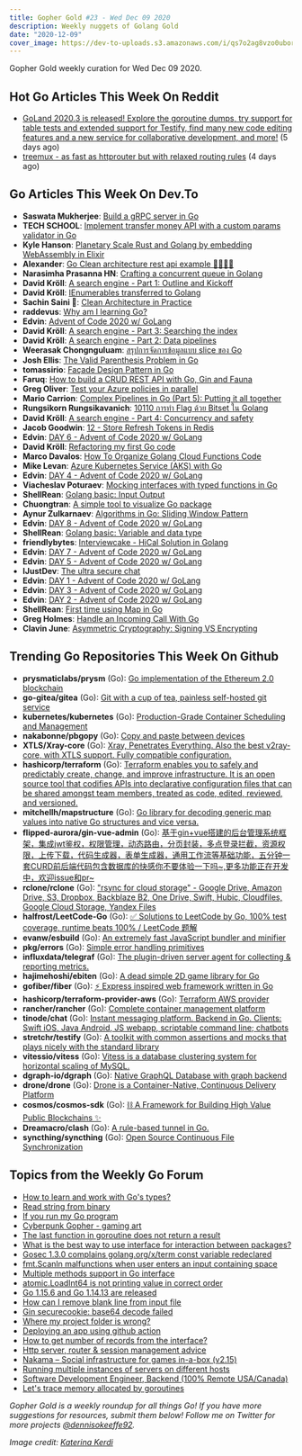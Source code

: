 ```yaml
---
title: Gopher Gold #23 - Wed Dec 09 2020
description: Weekly nuggets of Golang Gold
date: "2020-12-09"
cover_image: https://dev-to-uploads.s3.amazonaws.com/i/qs7o2ag8vzo0uborgc7v.png
---
```


Gopher Gold weekly curation for Wed Dec 09 2020.

<Ad />

## Hot Go Articles This Week On Reddit

- [GoLand 2020.3 is released! Explore the goroutine dumps, try support for table tests and extended support for Testify, find many new code editing features and a new service for collaborative development, and more!](https://www.reddit.com/r/golang/comments/k628iv/goland_20203_is_released_explore_the_goroutine/) (5 days ago)
- [treemux - as fast as httprouter but with relaxed routing rules](https://www.reddit.com/r/golang/comments/k6j3zv/treemux_as_fast_as_httprouter_but_with_relaxed/) (4 days ago)

<Ad />

## Go Articles This Week On Dev.To

- **Saswata Mukherjee**: [Build a gRPC server in Go](https://dev.to/dsckiitdev/build-a-grpc-server-in-go-1890)
- **TECH SCHOOL**: [Implement transfer money API with a custom params validator in Go](https://dev.to/techschoolguru/implement-transfer-money-api-with-a-custom-params-validator-in-go-2op2)
- **Kyle Hanson**: [Planetary Scale Rust and Golang by embedding WebAssembly in Elixir](https://dev.to/hansonkd/planetary-scale-rust-and-golang-by-embedding-webassembly-in-elixir-45cm)
- **Alexander**: [Go Clean architecture rest api example 🚀👋👨‍💻](https://dev.to/aleksk1ng/my-first-go-rest-api-3bl3)
- **Narasimha Prasanna HN**: [Crafting a concurrent queue in Golang](https://dev.to/narasimha1997/crafting-a-concurrent-queue-in-golang-2n)
- **David Kröll**: [A search engine - Part 1: Outline and Kickoff](https://dev.to/davidkroell/a-search-engine-part-1-outline-and-kickoff-1g33)
- **David Kröll**: [IEnumerables transferred to Golang](https://dev.to/davidkroell/ienumerables-transferred-to-golang-21l0)
- **Sachin Saini 🦄**: [Clean Architecture in Practice](https://dev.to/thetinygoat/clean-architecture-in-practice-1pn8)
- **raddevus**: [Why am I learning Go?](https://dev.to/raddevus/why-am-i-learning-go-i39)
- **Edvin**: [Advent of Code 2020 w/ GoLang](https://dev.to/dizveloper/advent-of-code-2020-w-golang-479f)
- **David Kröll**: [A search engine - Part 3: Searching the index](https://dev.to/davidkroell/a-search-engine-part-3-searching-the-index-380p)
- **David Kröll**: [A search engine - Part 2: Data pipelines](https://dev.to/davidkroell/a-search-engine-part-2-data-pipelines-3f9k)
- **Weerasak Chongnguluam**: [สรุปการจัดการข้อมูลแบบ slice ของ Go](https://dev.to/iporsut/slice-go-5cc7)
- **Josh Ellis**: [The Valid Parenthesis Problem in Go](https://dev.to/imjoshellis/the-valid-parenthesis-problem-in-go-5d2n)
- **tomassirio**: [Façade Design Pattern in Go](https://dev.to/tomassirio/facade-design-pattern-in-go-2gbb)
- **Faruq**: [How to build a CRUD REST API with Go, Gin and Fauna](https://dev.to/faruq2/how-to-build-a-crud-rest-api-with-go-gin-and-fauna-37o6)
- **Greg Oliver**: [Test your Azure policies in parallel](https://dev.to/cse/test-your-azure-policies-in-parallel-5g2k)
- **Mario Carrion**: [Complex Pipelines in Go (Part 5): Putting it all together](https://dev.to/mariocarrion/complex-pipelines-in-go-part-5-putting-all-together-2fef)
- **Rungsikorn Rungsikavanich**: [10110 การทำ Flag ด้วย Bitset  ใน Golang](https://dev.to/zapkub/10110-flag-bitset-golang-3n5e)
- **David Kröll**: [A search engine - Part 4: Concurrency and safety](https://dev.to/davidkroell/a-search-engine-part-4-concurrency-and-safety-8hb)
- **Jacob Goodwin**: [12 - Store Refresh Tokens in Redis](https://dev.to/jacobsngoodwin/12-store-refresh-tokens-in-redis-1k5d)
- **Edvin**: [DAY 6 - Advent of Code 2020 w/ GoLang](https://dev.to/dizveloper/day-6-advent-of-code-2020-w-golang-5c7)
- **David Kröll**: [Refactoring my first Go code](https://dev.to/davidkroell/refactoring-my-first-go-code-1ble)
- **Marco Davalos**: [How To Organize Golang Cloud Functions Code](https://dev.to/marco2704/how-to-organize-golang-cloud-functions-code-11k2)
- **Mike Levan**: [Azure Kubernetes Service (AKS) with Go](https://dev.to/thenjdevopsguy/azure-kubernetes-service-aks-with-go-23ln)
- **Edvin**: [DAY 4 - Advent of Code 2020 w/ GoLang](https://dev.to/dizveloper/day-4-advent-of-code-2020-w-golang-11pk)
- **Viacheslav Poturaev**: [Mocking interfaces with typed functions in Go](https://dev.to/vearutop/mocking-interfaces-in-go-4nfn)
- **ShellRean**: [Golang basic: Input Output](https://dev.to/shellrean/go-fundamental-input-output-lb8)
- **Chuongtran**: [A simple tool to visualize Go package](https://dev.to/chuongtrh/a-simple-tool-to-visualize-go-package-28h6)
- **Aynur Zulkarnaev**: [Algorithms in Go: Sliding Window Pattern](https://dev.to/ayzu/algorithms-in-go-sliding-window-pattern-45kg)
- **Edvin**: [DAY 8 - Advent of Code 2020 w/ GoLang](https://dev.to/dizveloper/day-8-advent-of-code-2020-w-golang-4gjn)
- **ShellRean**: [Golang basic: Variable and data type](https://dev.to/shellrean/golang-basic-variable-and-data-type-nk7)
- **friendlybytes**: [Interviewcake - HiCal Solution in Golang](https://dev.to/mawulijo/interviewcake-hical-solution-in-golang-3eaj)
- **Edvin**: [DAY 7 - Advent of Code 2020 w/ GoLang](https://dev.to/dizveloper/day-7-advent-of-code-2020-w-golang-5a1f)
- **Edvin**: [DAY 5 - Advent of Code 2020 w/ GoLang](https://dev.to/dizveloper/day-5-advent-of-code-2020-w-golang-4oja)
- **IJustDev**: [The ultra secure chat](https://dev.to/ijustdev/the-ultra-secure-chat-kmb)
- **Edvin**: [DAY 1 - Advent of Code 2020 w/ GoLang](https://dev.to/dizveloper/day-1-advent-of-code-2020-w-golang-58b8)
- **Edvin**: [DAY 3 - Advent of Code 2020 w/ GoLang](https://dev.to/dizveloper/day-3-advent-of-code-2020-w-golang-3fnj)
- **Edvin**: [DAY 2 - Advent of Code 2020 w/ GoLang](https://dev.to/dizveloper/day-2-advent-of-code-2020-w-golang-1jjd)
- **ShellRean**: [First time using Map in Go](https://dev.to/shellrean/first-time-using-map-in-go-576j)
- **Greg Holmes**: [Handle an Incoming Call With Go](https://dev.to/vonagedev/handle-an-incoming-call-with-go-2509)
- **Clavin June**: [Asymmetric Cryptography: Signing VS Encrypting](https://dev.to/clavinjune/asymmetric-cryptography-signing-vs-encrypting-11i8)

<Ad />

## Trending Go Repositories This Week On Github

- **prysmaticlabs/prysm** (Go): [Go implementation of the Ethereum 2.0 blockchain](https://github.com/prysmaticlabs/prysm)
- **go-gitea/gitea** (Go): [Git with a cup of tea, painless self-hosted git service](https://github.com/go-gitea/gitea)
- **kubernetes/kubernetes** (Go): [Production-Grade Container Scheduling and Management](https://github.com/kubernetes/kubernetes)
- **nakabonne/pbgopy** (Go): [Copy and paste between devices](https://github.com/nakabonne/pbgopy)
- **XTLS/Xray-core** (Go): [Xray, Penetrates Everything. Also the best v2ray-core, with XTLS support. Fully compatible configuration.](https://github.com/XTLS/Xray-core)
- **hashicorp/terraform** (Go): [Terraform enables you to safely and predictably create, change, and improve infrastructure. It is an open source tool that codifies APIs into declarative configuration files that can be shared amongst team members, treated as code, edited, reviewed, and versioned.](https://github.com/hashicorp/terraform)
- **mitchellh/mapstructure** (Go): [Go library for decoding generic map values into native Go structures and vice versa.](https://github.com/mitchellh/mapstructure)
- **flipped-aurora/gin-vue-admin** (Go): [基于gin+vue搭建的后台管理系统框架，集成jwt鉴权，权限管理，动态路由，分页封装，多点登录拦截，资源权限，上传下载，代码生成器，表单生成器，通用工作流等基础功能，五分钟一套CURD前后端代码包含数据库的快感你不要体验一下吗~,更多功能正在开发中，欢迎issue和pr~](https://github.com/flipped-aurora/gin-vue-admin)
- **rclone/rclone** (Go): ["rsync for cloud storage" - Google Drive, Amazon Drive, S3, Dropbox, Backblaze B2, One Drive, Swift, Hubic, Cloudfiles, Google Cloud Storage, Yandex Files](https://github.com/rclone/rclone)
- **halfrost/LeetCode-Go** (Go): [✅ Solutions to LeetCode by Go, 100% test coverage, runtime beats 100% / LeetCode 题解](https://github.com/halfrost/LeetCode-Go)
- **evanw/esbuild** (Go): [An extremely fast JavaScript bundler and minifier](https://github.com/evanw/esbuild)
- **pkg/errors** (Go): [Simple error handling primitives](https://github.com/pkg/errors)
- **influxdata/telegraf** (Go): [The plugin-driven server agent for collecting & reporting metrics.](https://github.com/influxdata/telegraf)
- **hajimehoshi/ebiten** (Go): [A dead simple 2D game library for Go](https://github.com/hajimehoshi/ebiten)
- **gofiber/fiber** (Go): [⚡️ Express inspired web framework written in Go](https://github.com/gofiber/fiber)
- **hashicorp/terraform-provider-aws** (Go): [Terraform AWS provider](https://github.com/hashicorp/terraform-provider-aws)
- **rancher/rancher** (Go): [Complete container management platform](https://github.com/rancher/rancher)
- **tinode/chat** (Go): [Instant messaging platform. Backend in Go. Clients: Swift iOS, Java Android, JS webapp, scriptable command line; chatbots](https://github.com/tinode/chat)
- **stretchr/testify** (Go): [A toolkit with common assertions and mocks that plays nicely with the standard library](https://github.com/stretchr/testify)
- **vitessio/vitess** (Go): [Vitess is a database clustering system for horizontal scaling of MySQL.](https://github.com/vitessio/vitess)
- **dgraph-io/dgraph** (Go): [Native GraphQL Database with graph backend](https://github.com/dgraph-io/dgraph)
- **drone/drone** (Go): [Drone is a Container-Native, Continuous Delivery Platform](https://github.com/drone/drone)
- **cosmos/cosmos-sdk** (Go): [⛓️ A Framework for Building High Value Public Blockchains ✨](https://github.com/cosmos/cosmos-sdk)
- **Dreamacro/clash** (Go): [A rule-based tunnel in Go.](https://github.com/Dreamacro/clash)
- **syncthing/syncthing** (Go): [Open Source Continuous File Synchronization](https://github.com/syncthing/syncthing)

<Ad />

## Topics from the Weekly Go Forum

- [How to learn and work with Go's types?](https://forum.golangbridge.org/t/how-to-learn-and-work-with-gos-types/21592)
- [Read string from binary](https://forum.golangbridge.org/t/read-string-from-binary/21550)
- [If you run my Go program](https://forum.golangbridge.org/t/if-you-run-my-go-program/21598)
- [Cyberpunk Gopher - gaming art](https://forum.golangbridge.org/t/cyberpunk-gopher-gaming-art/21587)
- [The last function in goroutine does not return a result](https://forum.golangbridge.org/t/the-last-function-in-goroutine-does-not-return-a-result/21569)
- [What is the best way to use interface for interaction between packages?](https://forum.golangbridge.org/t/what-is-the-best-way-to-use-interface-for-interaction-between-packages/21599)
- [Gosec 1.3.0 complains golang.org/x/term const variable redeclared](https://forum.golangbridge.org/t/gosec-1-3-0-complains-golang-org-x-term-const-variable-redeclared/21577)
- [fmt.Scanln malfunctions when user enters an input containing space](https://forum.golangbridge.org/t/fmt-scanln-malfunctions-when-user-enters-an-input-containing-space/21561)
- [Multiple methods support in Go interface](https://forum.golangbridge.org/t/multiple-methods-support-in-go-interface/21563)
- [atomic.LoadInt64 is not printing value in correct order](https://forum.golangbridge.org/t/atomic-loadint64-is-not-printing-value-in-correct-order/21575)
- [Go 1.15.6 and Go 1.14.13 are released](https://forum.golangbridge.org/t/go-1-15-6-and-go-1-14-13-are-released/21567)
- [How can I remove blank line from input file](https://forum.golangbridge.org/t/how-can-i-remove-blank-line-from-input-file/21596)
- [Gin securecookie: base64 decode failed](https://forum.golangbridge.org/t/gin-securecookie-base64-decode-failed/21578)
- [Where my project folder is wrong?](https://forum.golangbridge.org/t/where-my-project-folder-is-wrong/21588)
- [Deploying an app using github action](https://forum.golangbridge.org/t/deploying-an-app-using-github-action/21554)
- [How to get number of records from the interface?](https://forum.golangbridge.org/t/how-to-get-number-of-records-from-the-interface/21565)
- [Http server, router & session management advice](https://forum.golangbridge.org/t/http-server-router-session-management-advice/21611)
- [Nakama – Social infrastructure for games in-a-box (v2.15)](https://forum.golangbridge.org/t/nakama-social-infrastructure-for-games-in-a-box-v2-15/21606)
- [Running multiple instances of servers on different hosts](https://forum.golangbridge.org/t/running-multiple-instances-of-servers-on-different-hosts/21619)
- [Software Development Engineer, Backend (100% Remote USA/Canada)](https://forum.golangbridge.org/t/software-development-engineer-backend-100-remote-usa-canada/21618)
- [Let's trace memory allocated by goroutines](https://forum.golangbridge.org/t/lets-trace-memory-allocated-by-goroutines/21616)

_Gopher Gold is a weekly roundup for all things Go! If you have more suggestions for resources, submit them below! Follow me on Twitter for more projects [@dennisokeeffe92](https://twitter.com/dennisokeeffe92)._

_Image credit: [Katerina Kerdi](https://unsplash.com/@katekerdi)_